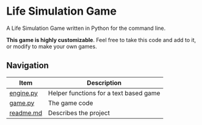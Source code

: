 # Life Simulation Game

A Life Simulation Game written in Python for the command line. 

**This game is highly customizable**. Feel free to take this code and add to it, or modify to make your own games.

## Navigation

|             Item             |  Description                           |
|------------------------------|----------------------------------------|
| [engine.py](./engine.py)     | Helper functions for a text based game |
| [game.py](./game.py)         | The game code                          |
| [readme.md](./readme.md)     | Describes the project                  |

